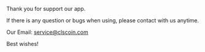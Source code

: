 Thank you for support our app.

If there is any question or bugs when using, please contact with us anytime.

Our Email: service@clscoin.com

Best wishes!

